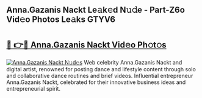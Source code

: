 ## Anna.Gazanis Nackt Le𝚊k𝚎d N𝚞𝚍e - Part-Z6o Vid𝚎o Photos Le𝚊ks GTYV6

# <h2><a href="http://fb4yya.evod.top/?m=Anna.Gazanis+Nackt">🔗 👉🔴 Anna.Gazanis Nackt Vid𝚎o Ph𝚘t𝚘s</a></h2>

[![Anna.Gazanis Nackt N𝚞d𝚎s](https://i.imgur.com/8V9OHl7.gif)](http://fb4yya.evod.top/?m=Anna.Gazanis+Nackt)
Web celebrity Anna.Gazanis Nackt and digital artist, renowned for posting dance and lifestyle content through solo and collaborative dance routines and brief videos. Influential entrepreneur Anna.Gazanis Nackt, celebrated for their innovative business ideas and entrepreneurial spirit. 
